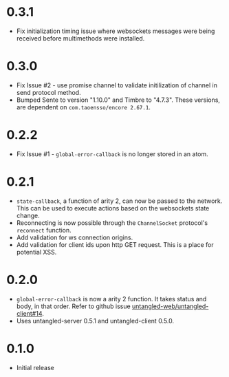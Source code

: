# 0.3.1
- Fix initialization timing issue where websockets messages were being received before multimethods were installed.

# 0.3.0
- Fix Issue #2 - use promise channel to validate initilization of channel in send protocol method.
- Bumped Sente to version "1.10.0" and Timbre to "4.7.3". These versions, are dependent on `com.taoensso/encore 2.67.1`.

# 0.2.2
- Fix Issue #1 - `global-error-callback` is no longer stored in an atom.

# 0.2.1
- `state-callback`, a function of arity 2, can now be passed to the network. This can be used to execute actions based on the websockets state change.
- Reconnecting is now possible through the `ChannelSocket` protocol's `reconnect` function.
- Add validation for ws connection origins.
- Add validation for client ids upon http GET request. This is a place for potential XSS.

# 0.2.0
- `global-error-callback` is now a arity 2 function. It takes status and body, in that order. Refer to github issue [untangled-web/untangled-client#14](https://github.com/untangled-web/untangled-client/issues/14).
- Uses untangled-server 0.5.1 and untangled-client 0.5.0.

# 0.1.0
- Initial release

